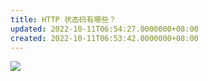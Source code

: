 ```yaml
---
title: HTTP 状态码有哪些？
updated: 2022-10-11T06:54:27.0000000+08:00
created: 2022-10-11T06:53:42.0000000+08:00
---
```


![](C:\Users\zxm\AppData\Local\Temp\JAVA\pandoc/media/image1.png)

